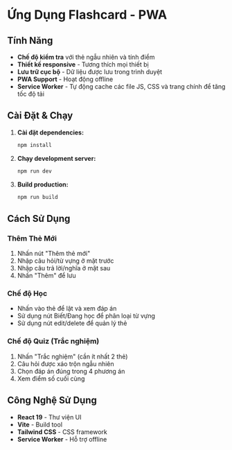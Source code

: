 # Ứng Dụng Flashcard - PWA

## Tính Năng

- **Chế độ kiểm tra** với thẻ ngẫu nhiên và tính điểm
- **Thiết kế responsive** - Tương thích mọi thiết bị
- **Lưu trữ cục bộ** - Dữ liệu được lưu trong trình duyệt
- **PWA Support** - Hoạt động offline
- **Service Worker** - Tự động cache các file JS, CSS và trang chính để tăng tốc độ tải

## Cài Đặt & Chạy

1. **Cài đặt dependencies:**
   ```bash
   npm install
   ```

2. **Chạy development server:**
   ```bash
   npm run dev
   ```

3. **Build production:**
   ```bash
   npm run build
   ```

## Cách Sử Dụng

### Thêm Thẻ Mới
1. Nhấn nút "Thêm thẻ mới"
2. Nhập câu hỏi/từ vựng ở mặt trước
3. Nhập câu trả lời/nghĩa ở mặt sau
4. Nhấn "Thêm" để lưu

### Chế độ Học
- Nhấn vào thẻ để lật và xem đáp án
- Sử dụng nút Biết/Đang học để phân loại từ vựng
- Sử dụng nút edit/delete để quản lý thẻ

### Chế độ Quiz (Trắc nghiệm)
1. Nhấn "Trắc nghiệm" (cần ít nhất 2 thẻ)
2. Câu hỏi được xáo trộn ngẫu nhiên
3. Chọn đáp án đúng trong 4 phương án
4. Xem điểm số cuối cùng


## Công Nghệ Sử Dụng

- **React 19** - Thư viện UI
- **Vite** - Build tool
- **Tailwind CSS** - CSS framework
- **Service Worker** - Hỗ trợ offline
